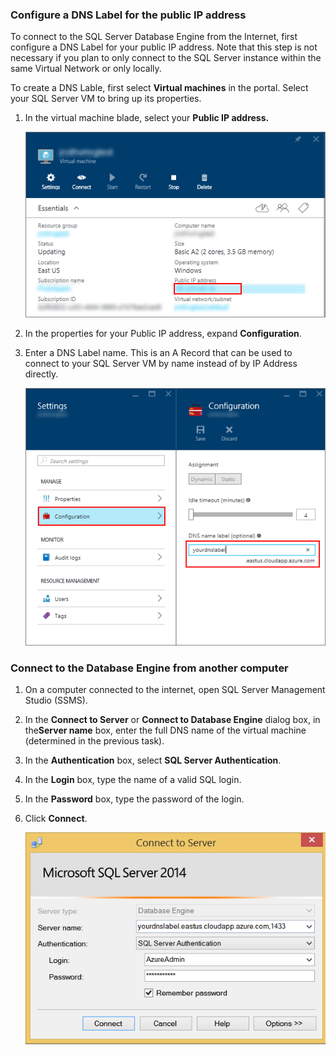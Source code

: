 ### Configure a DNS Label for the public IP address
To connect to the SQL Server Database Engine from the Internet, first configure a DNS Label for your public IP address. Note that this step is not necessary if you plan to only connect to the SQL Server instance within the same Virtual Network or only locally.

To create a DNS Lable, first select **Virtual machines** in the portal. Select your SQL Server VM to bring up its properties.

1. In the virtual machine blade, select your **Public IP address.**

    ![public ip address](./media/virtual-machines-sql-server-connection-steps/rm-public-ip-address.png)

2. In the properties for your Public IP address, expand **Configuration**.

3. Enter a DNS Label name. This is an A Record that can be used to connect to your SQL Server VM by name instead of by IP Address directly.

    ![dns label](./media/virtual-machines-sql-server-connection-steps/rm-dns-label.png)


### Connect to the Database Engine from another computer
1. On a computer connected to the internet, open SQL Server Management Studio (SSMS).

2. In the **Connect to Server** or **Connect to Database Engine** dialog box, in the**Server name** box, enter the full DNS name of the virtual machine (determined in the previous task).

3. In the **Authentication** box, select **SQL Server Authentication**.

4. In the **Login** box, type the name of a valid SQL login.

5. In the **Password** box, type the password of the login.

6. Click **Connect**.

    ![ssms connect](./media/virtual-machines-sql-server-connection-steps/rm-ssms-connect.png)


